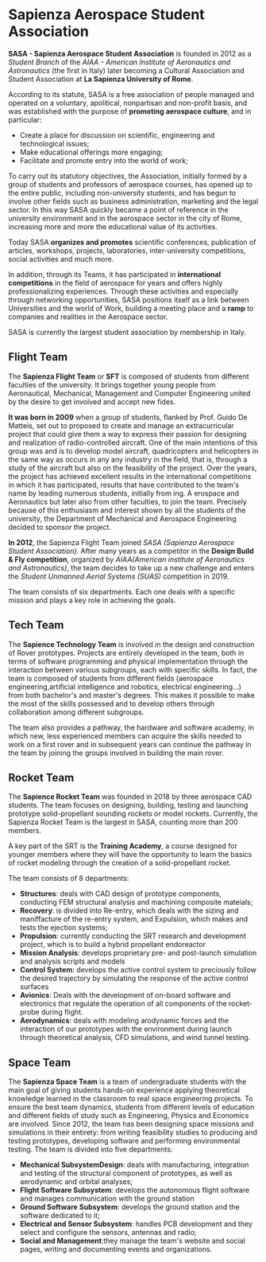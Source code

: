 # Sapienza Aerospace Student Association

**SASA - Sapienza Aerospace Student Association** is founded in 2012 as a _Student Branch_ of the _AIAA - American Institute of Aeronautics and Astronautics_ (the first in Italy) later becoming a Cultural Association and Student Association at **La Sapienza University of Rome**.

According to its statute, SASA is a free association of people managed and operated on a voluntary, apolitical, nonpartisan and non-profit basis, and was established with the purpose of **promoting aerospace culture**, and in particular:

- Create a place for discussion on scientific, engineering and technological issues;
- Make educational offerings more engaging;
- Facilitate and promote entry into the world of work;

To carry out its statutory objectives, the Association, initially formed by a group of students and professors of aerospace courses, has opened up to the entire public, including non-university students, and has begun to involve other fields such as business administration, marketing and the legal sector. In this way SASA quickly became a point of reference in the university environment and in the aerospace sector in the city of Rome, increasing more and more the educational value of its activities.

Today SASA **organizes and promotes** scientific conferences, publication of articles, workshops, projects, laboratories, inter-university competitions, social activities and much more.

In addition, through its Teams, it has participated in **international competitions** in the field of aerospace for years and offers highly professionalizing experiences. Through these activities and especially through networking opportunities, SASA positions itself as a link between Universities and the world of Work, building a meeting place and a **ramp** to companies and realities in the Aerospace sector.

SASA is currently the largest student association by membership in Italy.

## Flight Team

The **Sapienza Flight Team** or **SFT** is composed of students from different faculties of the university.
It brings together young people from Aeronautical, Mechanical, Management and Computer Engineering united by the desire to get involved and accept new fides.

**It was born in 2009** when a group of students, flanked by Prof. Guido De Matteis, set out to
proposed to create and manage an extracurricular project that could
give them a way to express their passion for designing and
realization of radio-controlled aircraft. One of the main intentions
of this group was and is to develop model aircraft, quadricopters and helicopters in the same way as occurs in any any industry in the field, that is, through a study of the aircraft but also on the feasibility of the project. Over the years, the project has achieved excellent results in the international competitions in which it has participated, results that have contributed to the team's name by leading numerous students, initially from ing. A erospace and Aeronautics but later also from other faculties, to join the team. Precisely because of this enthusiasm and interest shown by all the students of the university, the Department of Mechanical and Aerospace Engineering decided to sponsor the project.

**In 2012**, the Sapienza Flight Team joined _SASA (Sapienza Aerospace Student Association)_.
After many years as a competitor in the **Design Build & Fly competition**, organized by _AIAA(American institute of Aeronautics and Astronautics)_, the team decides to take up a new challenge and enters the _Student Unmanned Aerial Systems (SUAS)_ competition in 2019.

The team consists of six departments. Each one deals with a specific mission and plays a key role in achieving the goals.

## Tech Team

The **Sapience Technology Team** is involved in the design and construction of Rover prototypes. Projects are entirely developed in the team, both in terms of software programming and physical implementation through the interaction between various subgroups, each with specific skills. In fact, the team is composed of students from different fields (aerospace engineering,artificial intelligence and robotics, electrical engineering...) from both bachelor's and master's degrees. This makes it possible to make the most of the skills possessed and to develop others through collaboration among different subgroups.

The team also provides a pathway, the hardware and software academy, in which new, less experienced members can acquire the skills needed to work on a first rover and in subsequent years can continue the pathway in the team by joining the groups involved in building the main rover.

## Rocket Team

The **Sapience Rocket Team** was founded in 2018 by three aerospace CAD students. The team focuses on designing, building, testing and launching prototype solid-propellant sounding rockets or model rockets. Currently, the Sapienza Rocket Team is the largest in SASA, counting more than 200 members.

A key part of the SRT is the **Training Academy**, a course designed for younger members where they will have the opportunity to learn the basics of rocket modeling through the creation of a solid-propellant rocket.

The team consists of 8 departments:
- **Structures**: deals with CAD design of prototype components, conducting FEM structural analysis and machining composite mateials;
- **Recovery**: is divided into Re-entry, which deals with the sizing and maniffacture of the re-entry system, and Expulsion, which makes and tests the ejection systems;
- **Propulsion**: currently conducting the SRT research and development project, which is to build a hybrid propellant endoreactor
- **Mission Analysis**: develops proprietary pre- and post-launch simulation and analysis scripts and models
- **Control System**: develops the active control system to preciously follow the desired trajectory by simulating the response of the active control surfaces
- **Avionics**: Deals with the development of on-board software and electronics that regulate the operation of all components of the rocket-probe during flight.
- **Aerodynamics**: deals with modeling arodynamic forces and the interaction of our prototypes with the environment during launch through theoretical analysis, CFD simulations, and wind tunnel testing.

## Space Team

The **Sapienza Space Team** is a team of undergraduate students with the main goal of giving students hands-on experience applying theoretical knowledge learned in the classroom to real space engineering projects.
To ensure the best team dynamics, students from different levels of education and different fields of study such as Engineering, Physics and Economics are involved.
Since 2012, the team has been designing space missions and simulations in their entirety: from writing feasibility studies to producing and testing prototypes, developing software and performing environmental testing.
The team is divided into five departments:
- **Mechanical SubsystemDesign**: deals with manufacturing, integration and testing of the structural component of prototypes, as well as aerodynamic and orbital analyses;
- **Flight Software Subsystem**: develops the autonomous flight software and manages communication with the ground station
- **Ground Software Subsystem**: develops the ground station and the software dedicated to it;
- **Electrical and Sensor Subsystem**: handles PCB development and they select and configure the sensors, antennas and radio;
- **Social and Management**:they manage the team's website and social pages, writing and documenting events and organizations.